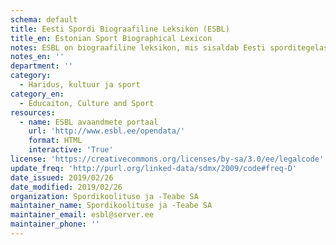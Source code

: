 ```yaml
---
schema: default
title: Eesti Spordi Biograafiline Leksikon (ESBL)
title_en: Estonian Sport Biographical Lexicon
notes: ESBL on biograafiline leksikon, mis sisaldab Eesti sporditegelaste lühielulugusid. Avaandmetena pakume lisaks artikli tekstidele väljavõtte täpsustamist rohkem kui 20 parameetri järgi (spordiala, isiku kategooria, OM osalemine jne).
notes_en: ''
department: ''
category:
  - Haridus, kultuur ja sport
category_en:
  - Educaiton, Culture and Sport
resources:
  - name: ESBL avaandmete portaal
    url: 'http://www.esbl.ee/opendata/'
    format: HTML
    interactive: 'True'
license: 'https://creativecommons.org/licenses/by-sa/3.0/ee/legalcode'
update_freq: 'http://purl.org/linked-data/sdmx/2009/code#freq-D'
date_issued: 2019/02/26
date_modified: 2019/02/26
organization: Spordikoolituse ja -Teabe SA
maintainer_name: Spordikoolituse ja -Teabe SA
maintainer_email: esbl@server.ee
maintainer_phone: ''
---
```

